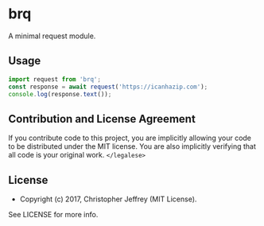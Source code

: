 # brq

A minimal request module.

## Usage

``` js
import request from 'brq';
const response = await request('https://icanhazip.com');
console.log(response.text());
```

## Contribution and License Agreement

If you contribute code to this project, you are implicitly allowing your code
to be distributed under the MIT license. You are also implicitly verifying that
all code is your original work. `</legalese>`

## License

- Copyright (c) 2017, Christopher Jeffrey (MIT License).

See LICENSE for more info.
